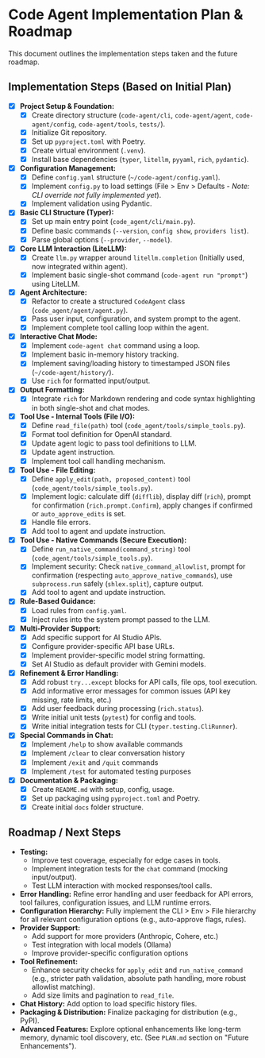 # Code Agent Implementation Plan & Roadmap

This document outlines the implementation steps taken and the future roadmap.

## Implementation Steps (Based on Initial Plan)

*   [x] **Project Setup & Foundation:**
    *   [x] Create directory structure (`code-agent/cli`, `code-agent/agent`, `code-agent/config`, `code-agent/tools`, `tests/`).
    *   [x] Initialize Git repository.
    *   [x] Set up `pyproject.toml` with Poetry.
    *   [x] Create virtual environment (`.venv`).
    *   [x] Install base dependencies (`typer`, `litellm`, `pyyaml`, `rich`, `pydantic`).
*   [x] **Configuration Management:**
    *   [x] Define `config.yaml` structure (`~/code-agent/config.yaml`).
    *   [x] Implement `config.py` to load settings (File > Env > Defaults - *Note: CLI override not fully implemented yet*).
    *   [x] Implement validation using Pydantic.
*   [x] **Basic CLI Structure (Typer):**
    *   [x] Set up main entry point (`code_agent/cli/main.py`).
    *   [x] Define basic commands (`--version`, `config show`, `providers list`).
    *   [x] Parse global options (`--provider`, `--model`).
*   [x] **Core LLM Interaction (LiteLLM):**
    *   [x] Create `llm.py` wrapper around `litellm.completion` (Initially used, now integrated within agent).
    *   [x] Implement basic single-shot command (`code-agent run "prompt"`) using LiteLLM.
*   [x] **Agent Architecture:**
    *   [x] Refactor to create a structured `CodeAgent` class (`code_agent/agent/agent.py`).
    *   [x] Pass user input, configuration, and system prompt to the agent.
    *   [x] Implement complete tool calling loop within the agent.
*   [x] **Interactive Chat Mode:**
    *   [x] Implement `code-agent chat` command using a loop.
    *   [x] Implement basic in-memory history tracking.
    *   [x] Implement saving/loading history to timestamped JSON files (`~/code-agent/history/`).
    *   [x] Use `rich` for formatted input/output.
*   [x] **Output Formatting:**
    *   [x] Integrate `rich` for Markdown rendering and code syntax highlighting in both single-shot and chat modes.
*   [x] **Tool Use - Internal Tools (File I/O):**
    *   [x] Define `read_file(path)` tool (`code_agent/tools/simple_tools.py`).
    *   [x] Format tool definition for OpenAI standard.
    *   [x] Update agent logic to pass tool definitions to LLM.
    *   [x] Update agent instruction.
    *   [x] Implement tool call handling mechanism.
*   [x] **Tool Use - File Editing:**
    *   [x] Define `apply_edit(path, proposed_content)` tool (`code_agent/tools/simple_tools.py`).
    *   [x] Implement logic: calculate diff (`difflib`), display diff (`rich`), prompt for confirmation (`rich.prompt.Confirm`), apply changes if confirmed or `auto_approve_edits` is set.
    *   [x] Handle file errors.
    *   [x] Add tool to agent and update instruction.
*   [x] **Tool Use - Native Commands (Secure Execution):**
    *   [x] Define `run_native_command(command_string)` tool (`code_agent/tools/simple_tools.py`).
    *   [x] Implement security: Check `native_command_allowlist`, prompt for confirmation (respecting `auto_approve_native_commands`), use `subprocess.run` safely (`shlex.split`), capture output.
    *   [x] Add tool to agent and update instruction.
*   [x] **Rule-Based Guidance:**
    *   [x] Load rules from `config.yaml`.
    *   [x] Inject rules into the system prompt passed to the LLM.
*   [x] **Multi-Provider Support:**
    *   [x] Add specific support for AI Studio APIs.
    *   [x] Configure provider-specific API base URLs.
    *   [x] Implement provider-specific model string formatting.
    *   [x] Set AI Studio as default provider with Gemini models.
*   [x] **Refinement & Error Handling:**
    *   [x] Add robust `try...except` blocks for API calls, file ops, tool execution.
    *   [x] Add informative error messages for common issues (API key missing, rate limits, etc.)
    *   [x] Add user feedback during processing (`rich.status`).
    *   [x] Write initial unit tests (`pytest`) for config and tools.
    *   [x] Write initial integration tests for CLI (`typer.testing.CliRunner`).
*   [x] **Special Commands in Chat:**
    *   [x] Implement `/help` to show available commands
    *   [x] Implement `/clear` to clear conversation history
    *   [x] Implement `/exit` and `/quit` commands
    *   [x] Implement `/test` for automated testing purposes
*   [x] **Documentation & Packaging:**
    *   [x] Create `README.md` with setup, config, usage.
    *   [x] Set up packaging using `pyproject.toml` and Poetry.
    *   [x] Create initial `docs` folder structure.

## Roadmap / Next Steps

*   **Testing:**
    *   Improve test coverage, especially for edge cases in tools.
    *   Implement integration tests for the `chat` command (mocking input/output).
    *   Test LLM interaction with mocked responses/tool calls.
*   **Error Handling:** Refine error handling and user feedback for API errors, tool failures, configuration issues, and LLM runtime errors.
*   **Configuration Hierarchy:** Fully implement the CLI > Env > File hierarchy for all relevant configuration options (e.g., auto-approve flags, rules).
*   **Provider Support:**
    *   Add support for more providers (Anthropic, Cohere, etc.)
    *   Test integration with local models (Ollama)
    *   Improve provider-specific configuration options
*   **Tool Refinement:**
    *   Enhance security checks for `apply_edit` and `run_native_command` (e.g., stricter path validation, absolute path handling, more robust allowlist matching).
    *   Add size limits and pagination to `read_file`.
*   **Chat History:** Add option to load specific history files.
*   **Packaging & Distribution:** Finalize packaging for distribution (e.g., PyPI).
*   **Advanced Features:** Explore optional enhancements like long-term memory, dynamic tool discovery, etc. (See `PLAN.md` section on "Future Enhancements").
